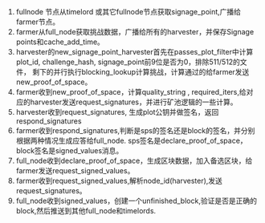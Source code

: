 1. fullnode 节点从timelord 或其它fullnode节点获取signage_point,广播给farmer节点。
2. farmer从full_node获取挑战数据，广播给所有的harvester，并保存Signage points和cache_add_time。
3. harvester的new_signage_point_harvester首先在passes_plot_filter中计算plot_id, challenge_hash, signage_point前9位是否为0，排除511/512的文件，
剩下的并行执行blocking_lookup计算挑战，计算通过的给farmer发送new_proof_of_space。
4. farmer收到new_proof_of_space，计算quality_string , required_iters,给对应的harvester发送request_signatures，并进行矿池逻辑的一些计算。
5. harvester收到request_signatures, 生成plot公钥并做签名，返回respond_signatures
6. farmer收到respond_signatures,判断是sps的签名还是block的签名，并分别根据两种情况生成应答给full_node.
 sps签名是declare_proof_of_space，block签名是signed_values消息。
7. full_node收到declare_proof_of_space，生成区块数据，加入备选区块，给farmer发送request_signed_values。
8. farmer收到request_signed_values,解析node_id(harvester),发送request_signatures。
9. full_node收到signed_values，创建一个unfinished_block,验证是否是正确的block,然后推送到其他full_node和timelords.